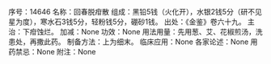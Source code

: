 序号：14646
名称：回春脱疳散
组成：黑铅5钱（火化开），水银2钱5分（研不见星为度），寒水石3钱5分，轻粉钱5分，硼砂1钱。
出处：《金鉴》卷六十九。
主治：下疳蚀烂。
加减：None
功效：None
用法用量：先用葱、艾、花椒煎汤，洗患处，再撒此药。
制备方法：上为细末。
临床应用：None
各家论述：None
用药禁忌：None
附注：None
